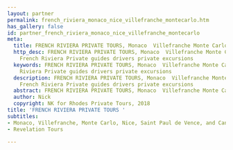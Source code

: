 ```yaml
---
layout: partner
permalink: french_riviera_monaco_nice_villefranche_montecarlo.htm
has_gallery: false
id: partner_french_riviera_monaco_nice_villefranche_montecarlo
meta:
  title: FRENCH RIVIERA PRIVATE TOURS, Monaco  Villefranche Monte Carlo Nice
  http_desc: FRENCH RIVIERA PRIVATE TOURS, Monaco  Villefranche Monte Carlo Nice,
    French Riviera Private guides drivers private excursions
  keywords: FRENCH RIVIERA PRIVATE TOURS, Monaco  Villefranche Monte Carlo Nice, French
    Riviera Private guides drivers private excursions
  description: FRENCH RIVIERA PRIVATE TOURS, Monaco  Villefranche Monte Carlo Nice,
    French Riviera Private guides drivers private excursions
  abstract: FRENCH RIVIERA PRIVATE TOURS, Monaco  Villefranche Monte Carlo Nice
  author: Nick
  copyright: NK for Rhodes Private Tours, 2018
title: 'FRENCH RIVIERA PRIVATE TOURS '
subtitles:
- Monaco, Villefranche, Monte Carlo, Nice, Saint Paul de Vence, and Cannes.
- Revelation Tours

---
```

